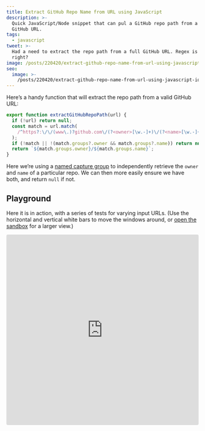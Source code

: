 ```yaml
---
title: Extract GitHub Repo Name from URL using JavaScript
description: >-
  Quick JavaScript/Node snippet that can pul a GitHub repo path from a full
  GitHub URL.
tags:
  - javascript
tweet: >-
  Had a need to extract the repo path from a full GitHub URL. Regex is fun,
  right?
image: /posts/220420/extract-github-repo-name-from-url-using-javascript-NdWoNfAS.png
seo:
  image: >-
    /posts/220420/extract-github-repo-name-from-url-using-javascript-iqa-iSSN--meta.png
---
```


Here’s a handy function that will extract the repo path from a valid GitHub URL:

```js
export function extractGitHubRepoPath(url) {
  if (!url) return null;
  const match = url.match(
    /^https?:\/\/(www\.)?github.com\/(?<owner>[\w.-]+)\/(?<name>[\w.-]+)/
  );
  if (!match || !(match.groups?.owner && match.groups?.name)) return null;
  return `${match.groups.owner}/${match.groups.name}`;
}
```

Here we’re using a [named capture group](https://developer.mozilla.org/en-US/docs/Web/JavaScript/Guide/Regular_Expressions/Groups_and_Ranges) to independently retrieve the `owner` and `name` of a particular repo. We can then more easily ensure we have both, and return `null` if not.

## Playground

Here it is in action, with a series of tests for varying input URLs. (Use the horizontal and vertical white bars to move the windows around, or [open the sandbox](https://codesandbox.io/s/extract-github-repo-from-url-vkdnhv) for a larger view.)

<iframe src="https://codesandbox.io/embed/js-playground-forked-vkdnhv?fontsize=14&hidenavigation=1&previewwindow=tests&theme=dark"
style="width:100%; height:500px; border:0; border-radius: 4px; overflow:hidden;"
title="JS Playground (forked)"
allow="accelerometer; ambient-light-sensor; camera; encrypted-media; geolocation; gyroscope; hid; microphone; midi; payment; usb; vr; xr-spatial-tracking"
sandbox="allow-forms allow-modals allow-popups allow-presentation allow-same-origin allow-scripts"></iframe>
